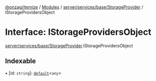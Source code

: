 [@onzag/itemize](../README.md) / [Modules](../modules.md) / [server/services/base/StorageProvider](../modules/server_services_base_StorageProvider.md) / IStorageProvidersObject

# Interface: IStorageProvidersObject

[server/services/base/StorageProvider](../modules/server_services_base_StorageProvider.md).IStorageProvidersObject

## Indexable

▪ [id: `string`]: [`default`](../classes/server_services_base_StorageProvider.default.md)<`any`\>
